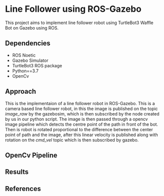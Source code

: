 # Line Follower using ROS-Gazebo
 
This project aims to implement line follower robot using TurtleBot3 Waffle Bot on Gazebo using ROS.

## Dependencies

- ROS Noetic
- Gazebo Simulator
- TurtleBot3 ROS package
- Python==3.7
- OpenCv

## Approach

This is the implementaion of a line follower robot in ROS-Gazebo. This is a camera based line follower robot, in this the image is published on the topic *image_raw* by the gazebosim, 
which is then subscribed by the node created by us in our python script. The image is then passed through a opencv image pipeline which detects the centre point of the path in front of
the bot. Then is robot is rotated proportional to the difference between the center point of path and the image, after this linear velocity is published along with rotation on the *cmd_vel* 
topic which is then subscribed by gazebo.

## OpenCv Pipeline



## Results



## References


